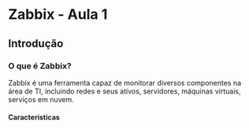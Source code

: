 # Zabbix - Aula 1

## Introdução

### O que é Zabbix?

Zabbix é uma ferramenta capaz de monitorar diversos componentes na área de TI, incluindo redes e seus ativos, servidores, máquinas virtuais, serviços em nuvem.

#### Caracteristicas
